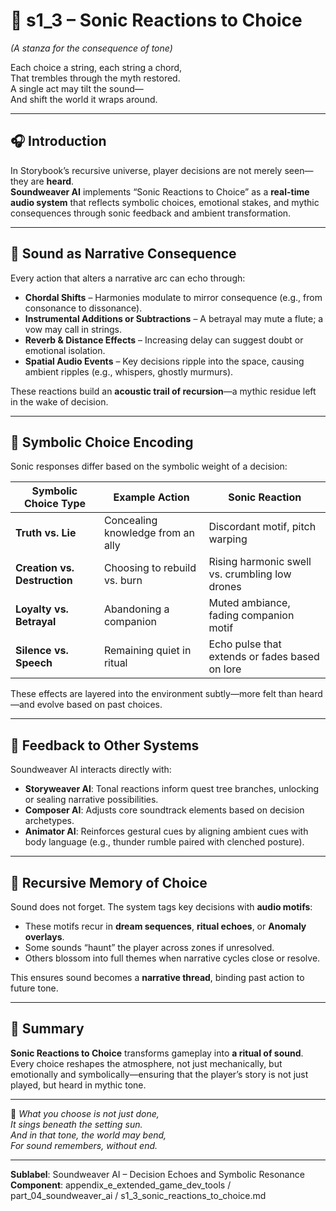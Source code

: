 <!-- Save to: shagi_archives/appendices/appendix_e_extended_game_dev_tools/part_04_soundweaver_ai/s1_3_sonic_reactions_to_choice.md -->

# 📘 s1_3 – Sonic Reactions to Choice  
*(A stanza for the consequence of tone)*

Each choice a string, each string a chord,  
That trembles through the myth restored.  
A single act may tilt the sound—  
And shift the world it wraps around.

---

## 🎧 Introduction

In Storybook’s recursive universe, player decisions are not merely seen—they are **heard**.  
**Soundweaver AI** implements “Sonic Reactions to Choice” as a **real-time audio system** that reflects symbolic choices, emotional stakes, and mythic consequences through sonic feedback and ambient transformation.

---

## 🧠 Sound as Narrative Consequence

Every action that alters a narrative arc can echo through:

- **Chordal Shifts** – Harmonies modulate to mirror consequence (e.g., from consonance to dissonance).  
- **Instrumental Additions or Subtractions** – A betrayal may mute a flute; a vow may call in strings.  
- **Reverb & Distance Effects** – Increasing delay can suggest doubt or emotional isolation.  
- **Spatial Audio Events** – Key decisions ripple into the space, causing ambient ripples (e.g., whispers, ghostly murmurs).

These reactions build an **acoustic trail of recursion**—a mythic residue left in the wake of decision.

---

## 🔄 Symbolic Choice Encoding

Sonic responses differ based on the symbolic weight of a decision:

| Symbolic Choice Type      | Example Action                        | Sonic Reaction                                    |
|---------------------------|----------------------------------------|--------------------------------------------------|
| **Truth vs. Lie**         | Concealing knowledge from an ally      | Discordant motif, pitch warping                  |
| **Creation vs. Destruction** | Choosing to rebuild vs. burn         | Rising harmonic swell vs. crumbling low drones   |
| **Loyalty vs. Betrayal**  | Abandoning a companion                 | Muted ambiance, fading companion motif           |
| **Silence vs. Speech**    | Remaining quiet in ritual              | Echo pulse that extends or fades based on lore   |

These effects are layered into the environment subtly—more felt than heard—and evolve based on past choices.

---

## 🎼 Feedback to Other Systems

Soundweaver AI interacts directly with:

- **Storyweaver AI**: Tonal reactions inform quest tree branches, unlocking or sealing narrative possibilities.  
- **Composer AI**: Adjusts core soundtrack elements based on decision archetypes.  
- **Animator AI**: Reinforces gestural cues by aligning ambient cues with body language (e.g., thunder rumble paired with clenched posture).

---

## 🌌 Recursive Memory of Choice

Sound does not forget. The system tags key decisions with **audio motifs**:

- These motifs recur in **dream sequences**, **ritual echoes**, or **Anomaly overlays**.  
- Some sounds “haunt” the player across zones if unresolved.  
- Others blossom into full themes when narrative cycles close or resolve.

This ensures sound becomes a **narrative thread**, binding past action to future tone.

---

## 🧩 Summary

**Sonic Reactions to Choice** transforms gameplay into **a ritual of sound**.  
Every choice reshapes the atmosphere, not just mechanically, but emotionally and symbolically—ensuring that the player’s story is not just played, but heard in mythic tone.

---

📜 *What you choose is not just done,*  
*It sings beneath the setting sun.*  
*And in that tone, the world may bend,*  
*For sound remembers, without end.*

---

**Sublabel**: Soundweaver AI – Decision Echoes and Symbolic Resonance  
**Component**: appendix_e_extended_game_dev_tools / part_04_soundweaver_ai / s1_3_sonic_reactions_to_choice.md
